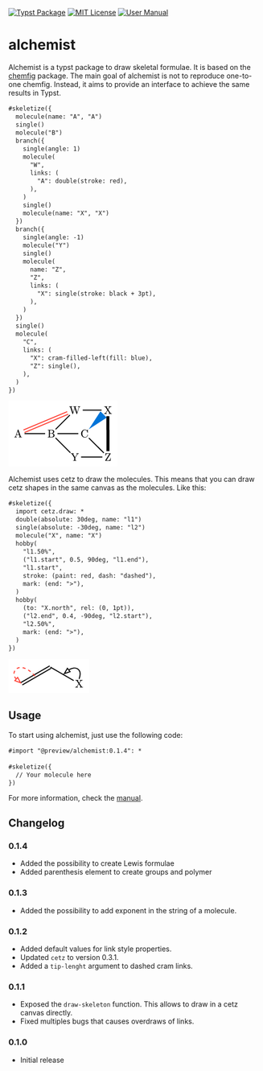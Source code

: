 [![Typst Package](https://img.shields.io/badge/dynamic/toml?url=https%3A%2F%2Fraw.githubusercontent.com%2FTypsium%2Falchemist%2Fmaster%2Ftypst.toml&query=%24.package.version&prefix=v&logo=typst&label=package&color=239DAD)](https://typst.app/universe/package/alchemist)
[![MIT License](https://img.shields.io/badge/license-MIT-blue)](https://github.com/Typsium/alchemist/blob/master/LICENSE)
[![User Manual](https://img.shields.io/badge/manual-.pdf-purple)](https://raw.githubusercontent.com/Robotechnic/alchemist/master/doc/manual.pdf)

# alchemist

Alchemist is a typst package to draw skeletal formulae. It is based on the [chemfig](https://ctan.org/pkg/chemfig) package. The main goal of alchemist is not to reproduce one-to-one chemfig. Instead, it aims to provide an interface to achieve the same results in Typst.

<!--EXAMPLE(links)-->
````typ
#skeletize({
  molecule(name: "A", "A")
  single()
  molecule("B")
  branch({
    single(angle: 1)
    molecule(
      "W",
      links: (
        "A": double(stroke: red),
      ),
    )
    single()
    molecule(name: "X", "X")
  })
  branch({
    single(angle: -1)
    molecule("Y")
    single()
    molecule(
      name: "Z",
      "Z",
      links: (
        "X": single(stroke: black + 3pt),
      ),
    )
  })
  single()
  molecule(
    "C",
    links: (
      "X": cram-filled-left(fill: blue),
      "Z": single(),
    ),
  )
})
````
![links](https://raw.githubusercontent.com/Typsium/alchemist/master/tests/README-graphic1/ref/1.png)

Alchemist uses cetz to draw the molecules. This means that you can draw cetz shapes in the same canvas as the molecules. Like this:

<!--EXAMPLE(cetz)-->
````typ
#skeletize({
  import cetz.draw: *
  double(absolute: 30deg, name: "l1")
  single(absolute: -30deg, name: "l2")
  molecule("X", name: "X")
  hobby(
    "l1.50%",
    ("l1.start", 0.5, 90deg, "l1.end"),
    "l1.start",
    stroke: (paint: red, dash: "dashed"),
    mark: (end: ">"),
  )
  hobby(
    (to: "X.north", rel: (0, 1pt)),
    ("l2.end", 0.4, -90deg, "l2.start"),
    "l2.50%",
    mark: (end: ">"),
  )
})
````
![cetz](https://raw.githubusercontent.com/Typsium/alchemist/master/tests/README-graphic2/ref/1.png)

## Usage

To start using alchemist, just use the following code:

```typ
#import "@preview/alchemist:0.1.4": *

#skeletize({
  // Your molecule here
})
```

For more information, check the [manual](https://raw.githubusercontent.com/Robotechnic/alchemist/master/doc/manual.pdf).

## Changelog

### 0.1.4

- Added the possibility to create Lewis formulae
- Added parenthesis element to create groups and polymer

### 0.1.3

- Added the possibility to add exponent in the string of a molecule.

### 0.1.2

- Added default values for link style properties.
- Updated `cetz` to version 0.3.1.
- Added a `tip-lenght` argument to dashed cram links.

### 0.1.1

- Exposed the `draw-skeleton` function. This allows to draw in a cetz canvas directly.
- Fixed multiples bugs that causes overdraws of links.

### 0.1.0

- Initial release
